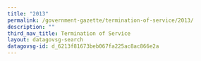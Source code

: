 ```yaml
---
title: "2013"
permalink: /government-gazette/termination-of-service/2013/
description: ""
third_nav_title: Termination of Service
layout: datagovsg-search
datagovsg-id: d_6213f81673beb067fa225ac8ac866e2a
---
```

